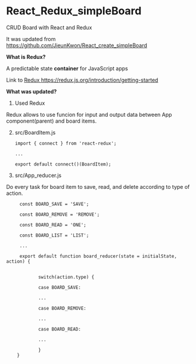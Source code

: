 # React_Redux_simpleBoard

CRUD Board with React and Redux

It was updated from https://github.com/JieunKwon/React_create_simpleBoard

<b> What is Redux? </b>

A predictable state <b>container</b> for JavaScript apps

Link to <a href='https://redux.js.org/introduction/getting-started'>Redux https://redux.js.org/introduction/getting-started </a>



<b> What was updated? </b>

1. Used Redux

Redux allows to use funcion for input and output data between App component(parent) and board items.
 
        
2. src/BoardItem.js 
       
       import { connect } from 'react-redux';
       
       ...
       
       export default connect()(BoardItem);
       
       
3. src/App_reducer.js

Do every task for board item to save, read, and delete according to type of action.

        
         const BOARD_SAVE = 'SAVE';

         const BOARD_REMOVE = 'REMOVE';

         const BOARD_READ = 'ONE';

         const BOARD_LIST = 'LIST';

         ...

         export default function board_reducer(state = initialState, action) {


                switch(action.type) {

                case BOARD_SAVE:

                ...

                case BOARD_REMOVE:

                ...

                case BOARD_READ:

                ...

                }
        }        
               

